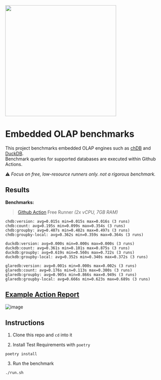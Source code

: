 <img src="https://github.com/lmangani/embedded-olap-benchmarks/assets/1423657/ba8f08fe-49db-4f77-a2b5-71181e87233e" width=350 />

# Embedded OLAP benchmarks

This project benchmarks embedded OLAP engines such as [chDB](https://chdb.dev) and [DuckDB](https://duckdb.org). <br>
Benchmark queries for supported databases are executed within Github Actions. <br>

:warning: _Focus on free, low-resource runners only. not a rigorous benchmark._

## Results

**Benchmarks:**

> [Github Action](https://github.com/lmangani/embedded-olap-benchmarks/actions/workflows/benchmarks.yml) Free Runner _(2x vCPU, 7GB RAM)_
```
chdb:version: avg=0.015s min=0.015s max=0.016s (3 runs)
chdb:count: avg=0.195s min=0.099s max=0.354s (3 runs)
chdb:groupby: avg=0.487s min=0.482s max=0.497s (3 runs)
chdb:groupby-local: avg=0.362s min=0.359s max=0.364s (3 runs)

duckdb:version: avg=0.000s min=0.000s max=0.000s (3 runs)
duckdb:count: avg=0.361s min=0.101s max=0.875s (3 runs)
duckdb:groupby: avg=0.619s min=0.560s max=0.722s (3 runs)
duckdb:groupby-local: avg=0.352s min=0.340s max=0.372s (3 runs)

glaredb:version: avg=0.001s min=0.000s max=0.002s (3 runs)
glaredb:count: avg=0.176s min=0.113s max=0.300s (3 runs)
glaredb:groupby: avg=0.905s min=0.866s max=0.949s (3 runs)
glaredb:groupby-local: avg=0.666s min=0.623s max=0.689s (3 runs)

```

## [Example Action Report](https://github.com/lmangani/embedded-olap-benchmarks/actions/workflows/benchmarks.yml)
![image](https://github.com/lmangani/embedded-db-benchmarks/assets/1423657/e5961b6e-9775-4f18-adde-edbb52b672f2)


## Instructions

1. Clone this repo and `cd` into it

2. Install Test Requirements with `poetry`
```shell
poetry install
```

3. Run the benchmark
```shell
./run.sh
```
